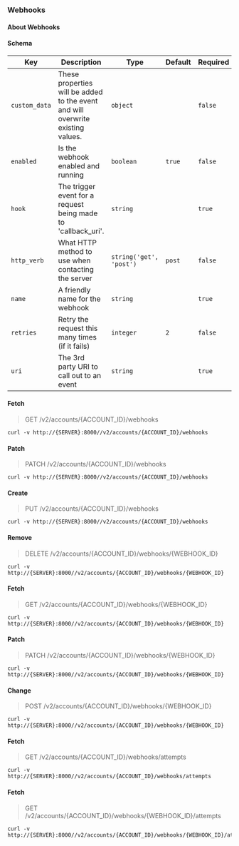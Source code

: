 ### Webhooks

#### About Webhooks

#### Schema

Key | Description | Type | Default | Required
--- | ----------- | ---- | ------- | --------
`custom_data` | These properties will be added to the event and will overwrite existing values. | `object` |   | `false`
`enabled` | Is the webhook enabled and running | `boolean` | `true` | `false`
`hook` | The trigger event for a request being made to 'callback_uri'. | `string` |   | `true`
`http_verb` | What HTTP method to use when contacting the server | `string('get', 'post')` | `post` | `false`
`name` | A friendly name for the webhook | `string` |   | `true`
`retries` | Retry the request this many times (if it fails) | `integer` | `2` | `false`
`uri` | The 3rd party URI to call out to an event | `string` |   | `true`


#### Fetch

> GET /v2/accounts/{ACCOUNT_ID}/webhooks

```curl
curl -v http://{SERVER}:8000//v2/accounts/{ACCOUNT_ID}/webhooks
```

#### Patch

> PATCH /v2/accounts/{ACCOUNT_ID}/webhooks

```curl
curl -v http://{SERVER}:8000//v2/accounts/{ACCOUNT_ID}/webhooks
```

#### Create

> PUT /v2/accounts/{ACCOUNT_ID}/webhooks

```curl
curl -v http://{SERVER}:8000//v2/accounts/{ACCOUNT_ID}/webhooks
```

#### Remove

> DELETE /v2/accounts/{ACCOUNT_ID}/webhooks/{WEBHOOK_ID}

```curl
curl -v http://{SERVER}:8000//v2/accounts/{ACCOUNT_ID}/webhooks/{WEBHOOK_ID}
```

#### Fetch

> GET /v2/accounts/{ACCOUNT_ID}/webhooks/{WEBHOOK_ID}

```curl
curl -v http://{SERVER}:8000//v2/accounts/{ACCOUNT_ID}/webhooks/{WEBHOOK_ID}
```

#### Patch

> PATCH /v2/accounts/{ACCOUNT_ID}/webhooks/{WEBHOOK_ID}

```curl
curl -v http://{SERVER}:8000//v2/accounts/{ACCOUNT_ID}/webhooks/{WEBHOOK_ID}
```

#### Change

> POST /v2/accounts/{ACCOUNT_ID}/webhooks/{WEBHOOK_ID}

```curl
curl -v http://{SERVER}:8000//v2/accounts/{ACCOUNT_ID}/webhooks/{WEBHOOK_ID}
```

#### Fetch

> GET /v2/accounts/{ACCOUNT_ID}/webhooks/attempts

```curl
curl -v http://{SERVER}:8000//v2/accounts/{ACCOUNT_ID}/webhooks/attempts
```

#### Fetch

> GET /v2/accounts/{ACCOUNT_ID}/webhooks/{WEBHOOK_ID}/attempts

```curl
curl -v http://{SERVER}:8000//v2/accounts/{ACCOUNT_ID}/webhooks/{WEBHOOK_ID}/attempts
```

